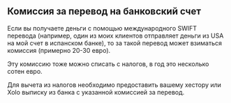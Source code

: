 ## Комиссия за перевод на банковский счет

Если вы получаете деньги с помощью международного SWIFT перевода (например, один из моих клиентов отправляет деньги из
USA на мой счет в испанском банке), то за такой перевод может взиматься комиссия (примерно 20-30 евро).

Эту комиссию тоже можно списать с налогов, в год это несколько сотен евро.

Для вычета из налогов необходимо предоставить вашему хестору или Xolo выписку из банка с указанной комиссией за перевод.
